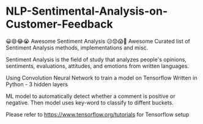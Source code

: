 # NLP-Sentimental-Analysis-on-Customer-Feedback

😀😄😂😭 Awesome Sentiment Analysis 😥😟😱😤 Awesome
Curated list of Sentiment Analysis methods, implementations and misc.

Sentiment Analysis is the field of study that analyzes people's opinions, sentiments, evaluations, attitudes, and emotions from written languages.



Using Convolution Neural Network to train a model on Tensorflow
Written in Python - 3 hidden layers

ML model to automatically detect whether a comment is positive or negative. Then model uses key-word to classify to diffent buckets.

Please refer to https://www.tensorflow.org/tutorials for Tensorflow setup

